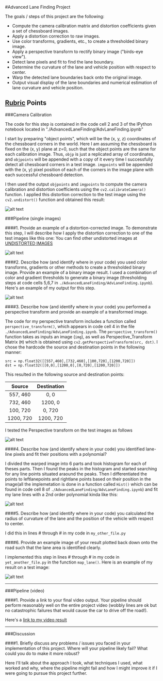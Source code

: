 #Advanced Lane Finding Project

The goals / steps of this project are the following:

* Compute the camera calibration matrix and distortion coefficients given a set of chessboard images.
* Apply a distortion correction to raw images.
* Use color transforms, gradients, etc., to create a thresholded binary image.
* Apply a perspective transform to rectify binary image ("birds-eye view").
* Detect lane pixels and fit to find the lane boundary.
* Determine the curvature of the lane and vehicle position with respect to center.
* Warp the detected lane boundaries back onto the original image.
* Output visual display of the lane boundaries and numerical estimation of lane curvature and vehicle position.

[//]: # (Image References)

[image1]: ./output_images/CameraCalibration/CameraCalibration.png "Undistorted"
[image2]: ./output_images/Undistort/Undistort1.png "Undistorted Test Images"
[image3]: ./output_images/HLS_Sobel_Thresholded/HLS_Sobel_Thresholded1.png "Binary Example"
[image4]: ./output_images/PerspectiveTransform/PerspectiveTransform1.png "Warp Example"
[image5]: ./output_images/LaneDetection_CurveFitting/LaneDetection_CurveFitting1.png "Fit Visual"
[image6]: ./examples/example_output.jpg "Output"
[video1]: ./project_video.mp4 "Video"

## [Rubric](https://review.udacity.com/#!/rubrics/571/view) Points

###Camera Calibration

The code for this step is contained in the code cell 2 and 3 of the IPython notebook located in "./AdvancedLaneFinding/AdvLaneFinding.ipynb" 

I start by preparing "object points", which will be the (x, y, z) coordinates of the chessboard corners in the world. Here I am assuming the chessboard is fixed on the (x, y) plane at z=0, such that the object points are the same for each calibration image.  Thus, `objp` is just a replicated array of coordinates, and `objpoints` will be appended with a copy of it every time I successfully detect all chessboard corners in a test image.  `imgpoints` will be appended with the (x, y) pixel position of each of the corners in the image plane with each successful chessboard detection.  

I then used the output `objpoints` and `imgpoints` to compute the camera calibration and distortion coefficients using the `cv2.calibrateCamera()` function.  I applied this distortion correction to the test image using the `cv2.undistort()` function and obtained this result: 

![alt text][image1]

###Pipeline (single images)

####1. Provide an example of a distortion-corrected image.
To demonstrate this step, I will describe how I apply the distortion correction to one of the test images like this one:
You can find other undistorted images at [UNDISTORTED IMAGES](https://github.com/Jasmamu1992/AdvancedLaneFinding/tree/master/output_images/Undistort)

![alt text][image2]

####2. Describe how (and identify where in your code) you used color transforms, gradients or other methods to create a thresholded binary image.  Provide an example of a binary image result.
I used a combination of color and gradient thresholds to generate a binary image (thresholding steps at code cells 5,6,7 in `./AdvancedLaneFinding/AdvLaneFinding.ipynb`).  Here's an example of my output for this step.

![alt text][image3]

####3. Describe how (and identify where in your code) you performed a perspective transform and provide an example of a transformed image.

The code for my perspective transform includes a function called `perspective_transform()`, which appears in code cell 4 in the file `./AdvancedLaneFinding/AdvLaneFinding.ipynb`.  The `perspective_transform()` function takes as inputs an image (`img`), as well as Perspective_Transform Matrix (`M`) which is obtained using `cv2.getPerspectiveTransform(src, dst)`.  I chose the hardcode the source and destination points in the following manner:

```
src = np.float32([[557,460],[732,460],[100,720],[1200,720]])
dst = np.float32([[0,0],[1200,0],[0,720],[1200,720]])

```
This resulted in the following source and destination points:

| Source        | Destination   | 
|:-------------:|:-------------:| 
| 557, 460      | 0, 0          | 
| 732, 460      | 1200, 0       |
| 100, 720      | 0, 720        |
| 1200, 720     | 1200, 720     |

I tested the Perspective transform on the test images as follows

![alt text][image4]

####4. Describe how (and identify where in your code) you identified lane-line pixels and fit their positions with a polynomial?

I divided the warped image into 6 parts and took histogram for each of theses parts. Then I found the peaks in the histogram and started searching for any line points situated araound the peaks. Then I differentiated the points to leftlanepoints and rightlane points based on their position in the image(all the implemetation is done in a function called `Hist()` which can be found in code cell 8 of `./AdvancedLaneFinding/AdvLaneFinding.ipynb`) and fit my lane lines with a 2nd order polynomial kinda like this:

![alt text][image5]

####5. Describe how (and identify where in your code) you calculated the radius of curvature of the lane and the position of the vehicle with respect to center.

I did this in lines # through # in my code in `my_other_file.py`

####6. Provide an example image of your result plotted back down onto the road such that the lane area is identified clearly.

I implemented this step in lines # through # in my code in `yet_another_file.py` in the function `map_lane()`.  Here is an example of my result on a test image:

![alt text][image6]

---

###Pipeline (video)

####1. Provide a link to your final video output.  Your pipeline should perform reasonably well on the entire project video (wobbly lines are ok but no catastrophic failures that would cause the car to drive off the road!).

Here's a [link to my video result](./project_video.mp4)

---

###Discussion

####1. Briefly discuss any problems / issues you faced in your implementation of this project.  Where will your pipeline likely fail?  What could you do to make it more robust?

Here I'll talk about the approach I took, what techniques I used, what worked and why, where the pipeline might fail and how I might improve it if I were going to pursue this project further.
